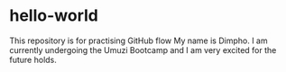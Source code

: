 # hello-world
This repository is for practising GitHub flow
My name is Dimpho. I am currently undergoing the Umuzi Bootcamp and I am very excited for the future holds. 
